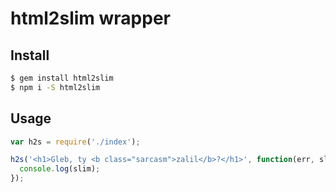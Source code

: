 # html2slim wrapper 

## Install

```sh
$ gem install html2slim
$ npm i -S html2slim
```

## Usage

```js
var h2s = require('./index');

h2s('<h1>Gleb, ty <b class="sarcasm">zalil</b>?</h1>', function(err, slim){
  console.log(slim);
});
```

